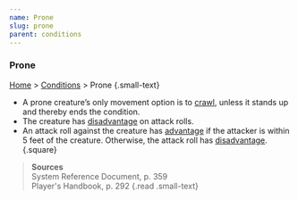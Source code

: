 ```yaml
---
name: Prone
slug: prone
parent: conditions
---
```

### Prone
 [Home](dm-operations-center) > [Conditions](conditions) > Prone {.small-text}

- A prone creature’s only movement option is to [crawl](crawl), unless it stands up and thereby ends the condition.
- The creature has [disadvantage](advantage-and-disadvantage) on attack rolls.
- An attack roll against the creature has [advantage](advantage-and-disadvantage) if the attacker is within 5 feet of the creature. Otherwise, the attack roll has [disadvantage](advantage-and-disadvantage).
{.square}
 
> **Sources** <br/>
> System Reference Document, p. 359<br/>
> Player's Handbook, p. 292
{.read .small-text}